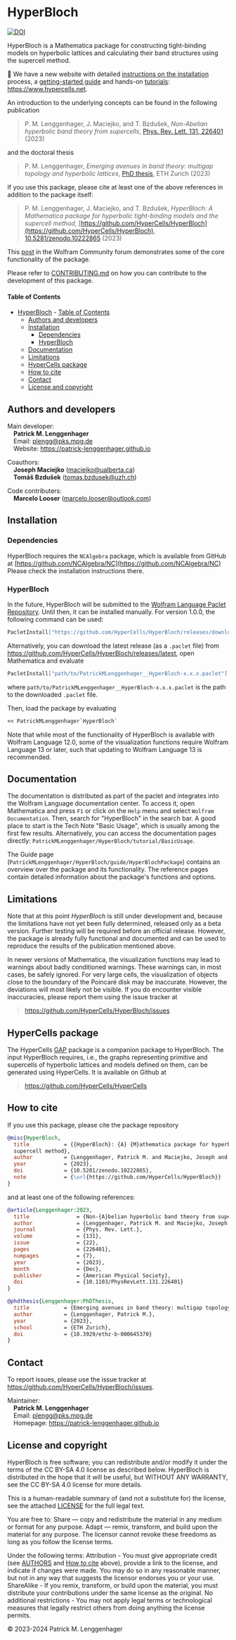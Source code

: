 # HyperBloch

[![DOI](https://zenodo.org/badge/DOI/10.5281/zenodo.14274705.svg)](https://doi.org/10.5281/zenodo.14274705)

HyperBloch is a Mathematica package for constructing tight-binding models on
hyperbolic lattices and calculating their band structures using the supercell
method.

:book: We have a new website with detailed [instructions on the installation](https://www.hypercells.net/contents/Installation/installation.html) process, a [getting-started guide](https://www.hypercells.net/contents/GettingStarted/getting_started.html) and hands-on [tutorials](https://www.hypercells.net/contents/Tutorials/tutorials.html): https://www.hypercells.net.

An introduction to the underlying concepts can be found in the following publication

> P. M. Lenggenhager, J. Maciejko, and T. Bzdušek,
  *Non-Abelian hyperbolic band theory from supercells*,
  [Phys. Rev. Lett. 131, 226401](https://doi.org/10.1103/PhysRevLett.131.226401) (2023)
  
and the doctoral thesis

> P. M. Lenggenhager,
  *Emerging avenues in band theory: multigap topology and hyperbolic lattices*,
  [PhD thesis](https://doi.org/10.3929/ethz-b-000645370), ETH Zurich (2023)

If you use this package, please cite at least one of the above references in
addition to the package itself:
> P. M. Lenggenhager, J. Maciejko, and T. Bzdušek,
  *HyperBloch: A Mathematica package for hyperbolic tight-binding models and the
  supercell method*, [https://github.com/HyperCells/HyperBloch](https://github.com/HyperCells/HyperBloch),
  [10.5281/zenodo.10222865](https://doi.org/10.5281/zenodo.10222865) (2023)

This [post](https://community.wolfram.com/groups/-/m/t/3131734) in the Wolfram
Community forum demonstrates some of the core functionality of the package.


Please refer to [CONTRIBUTING.md](CONTRIBUTING.md) on how you can contribute to
the development of this package.

  #### Table of Contents  
- [HyperBloch](#hyperbloch)
      - [Table of Contents](#table-of-contents)
  - [Authors and developers](#authors-and-developers)
  - [Installation](#installation)
    - [Dependencies](#dependencies)
    - [HyperBloch](#hyperbloch-1)
  - [Documentation](#documentation)
  - [Limitations](#limitations)
  - [HyperCells package](#hypercells-package)
  - [How to cite](#how-to-cite)
  - [Contact](#contact)
  - [License and copyright](#license-and-copyright)

## Authors and developers

Main developer:\
&ensp;&ensp;**Patrick M. Lenggenhager**\
&ensp;&ensp;Email: plengg@pks.mpg.de\
&ensp;&ensp;Website: https://patrick-lenggenhager.github.io

Coauthors:\
&ensp;&ensp;**Joseph Maciejko** (maciejko@ualberta.ca)\
&ensp;&ensp;**Tomáš Bzdušek** (tomas.bzdusek@uzh.ch)

Code contributers:\
&ensp;&ensp;**Marcelo Looser** (marcelo.looser@outlook.com)

## Installation

### Dependencies

HyperBloch requires the `NCAlgebra` package, which is available from GitHub at
[https://github.com/NCAlgebra/NC](https://github.com/NCAlgebra/NC)
Please check the installation instructions there.

### HyperBloch

In the future, HyperBloch will be submitted to the
[Wolfram Language Paclet Repository](https://resources.wolframcloud.com/PacletRepository/).
Until then, it can be installed manually. For version 1.0.0, the following command
can be used:
```Mathematica
PacletInstall["https://github.com/HyperCells/HyperBloch/releases/download/v1.0.0/PatrickMLenggenhager__HyperBloch-1.0.0.paclet"]
```

Alternatively, you can download the latest release (as a `.paclet` file) from
https://github.com/HyperCells/HyperBloch/releases/latest,
open Mathematica and evaluate
```Mathematica
PacletInstall["path/to/PatrickMLenggenhager__HyperBloch-x.x.x.paclet"]
```
where `path/to/PatrickMLenggenhager__HyperBloch-x.x.x.paclet` is the path to the
downloaded `.paclet` file.

Then, load the package by evaluating
```Mathematica
<< PatrickMLenggenhager`HyperBloch`
```

Note that while most of the functionality of HyperBloch is available with Wolfram
Language 12.0, some of the visualization functions require Wolfram Language 13 or
later, such that updating to Wolfram Language 13 is recommended.

## Documentation

The documentation is distributed as part of the paclet and integrates into the
Wolfram Language documentation center. To access it, open Mathematica and press
`F1` or click on the `Help` menu and select `Wolfram Documentation`. Then, search
for "HyperBloch" in the search bar.
A good place to start is the Tech Note "Basic Usage", which is usually among the
first few results. Alternatively, you can access the documentation pages directly:
`PatrickMLenggenhager/HyperBloch/tutorial/BasicUsage`.

The Guide page (`PatrickMLenggenhager/HyperBloch/guide/HyperBlochPackage`) contains
an overview over the package and its functionality. The reference pages
contain detailed information about the package's functions and options.


## Limitations
Note that at this point *HyperBloch* is still under development and, because the
limitations have not yet been fully determined, released only as a beta version.
Further testing will be required before an official release. However, the package
is already fully functional and documented and can be used to reproduce the results
of the publication mentioned above.

In newer versions of Mathematica, the visualization functions may lead to warnings
about badly conditioned warnings. These warnings can, in most cases, be safely
ignored. For very large cells, the visualization of objects close to the boundary of
the Poincaré disk may be inaccurate. However, the deviations will most likely not
be visible. If you do encounter visible inaccuracies, please report them using the
issue tracker at
> https://github.com/HyperCells/HyperBloch/issues

## HyperCells package

The HyperCells [GAP](https://www.gap-system.org/) package is a companion package to
HyperBloch. The input HyperBloch requires, i.e., the graphs representing primitive
and supercells of hyperbolic lattices and models defined on them, can be generated
using HyperCells. It is available on Github at
> https://github.com/HyperCells/HyperCells


## How to cite

If you use this package, please cite the package repository
```BibTeX
@misc{HyperBloch,
  title           = {{HyperBloch}: {A} {M}athematica package for hyperbolic tight-binding models and the
  supercell method},
  author          = {Lenggenhager, Patrick M. and Maciejko, Joseph and Bzdu\v{s}ek, Tom\'{a}\v{s}},
  year            = {2023},
  doi             = {10.5281/zenodo.10222865},
  note            = {\url{https://github.com/HyperCells/HyperBloch}}
}
```
and at least one of the following references:
```BibTeX
@article{Lenggenhager:2023,
  title               = {Non-{A}belian hyperbolic band theory from supercells}, 
  author              = {Lenggenhager, Patrick M. and Maciejko, Joseph and Bzdu\v{s}ek, Tom\'{a}\v{s}},
  journal             = {Phys. Rev. Lett.},
  volume              = {131},
  issue               = {22},
  pages               = {226401},
  numpages            = {7},
  year                = {2023},
  month               = {Dec},
  publisher           = {American Physical Society},
  doi                 = {10.1103/PhysRevLett.131.226401}
}

@phdthesis{Lenggenhager:PhDThesis,
  title           = {Emerging avenues in band theory: multigap topology and hyperbolic lattices},
  author          = {Lenggenhager, Patrick M.}, 
  year            = {2023},
  school          = {ETH Zurich},
  doi             = {10.3929/ethz-b-000645370}
}
```

## Contact

To report issues, please use the issue tracker at
https://github.com/HyperCells/HyperBloch/issues.

Maintainer:\
&ensp;&ensp;**Patrick M. Lenggenhager**\
&ensp;&ensp;Email: plengg@pks.mpg.de\
&ensp;&ensp;Homepage: https://patrick-lenggenhager.github.io

## License and copyright

HyperBloch is free software; you can redistribute and/or modify it under the
terms of the CC BY-SA 4.0 license as described below. HyperBloch is distributed
in the hope that it will be useful, but WITHOUT ANY WARRANTY, see the CC BY-SA
4.0 license for more details.

This is a human-readable summary of (and not a substitute for) the license, see
the attached [LICENSE](LICENSE.txt) for the full legal text.

You are free to:
  Share — copy and redistribute the material in any medium or format for any purpose.
  Adapt — remix, transform, and build upon the material for any purpose.
  The licensor cannot revoke these freedoms as long as you follow the license terms.

Under the following terms:
  Attribution - You must give appropriate credit (see [AUTHORS](AUTHORS.md) and
    [How to cite](#how-to-cite) above), provide a link to the license, and
    indicate if changes were made. You may do so in any reasonable manner, but
    not in any way that suggests the licensor endorses you or your use.
  ShareAlike - If you remix, transform, or build upon the material, you must
    distribute your contributions under the same license as the original.
  No additional restrictions - You may not apply legal terms or technological
    measures that legally restrict others from doing anything the license permits.

&copy; 2023-2024 Patrick M. Lenggenhager